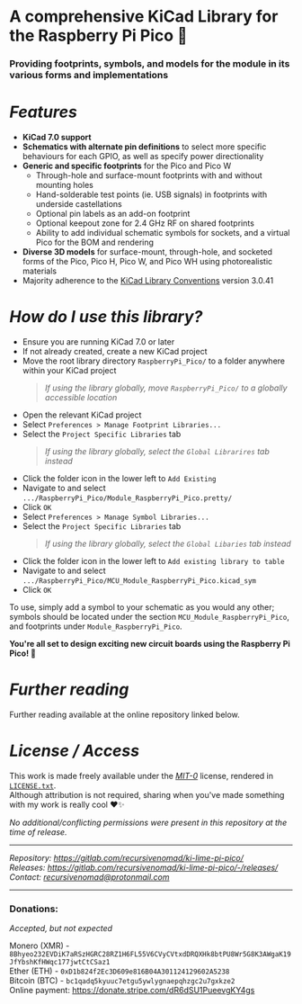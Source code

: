 **A comprehensive KiCad Library for the Raspberry Pi Pico** 🥧
==============================================================

### Providing footprints, symbols, and models for the module in its various forms and implementations



***Features***
==============

- **KiCad 7.0 support**
- **Schematics with alternate pin definitions** to select more specific behaviours for each GPIO, as well as specify power directionality
- **Generic and specific footprints** for the Pico and Pico W
  - Through-hole and surface-mount footprints with and without mounting holes
  - Hand-solderable test points (ie. USB signals) in footprints with underside castellations
  - Optional pin labels as an add-on footprint
  - Optional keepout zone for 2.4 GHz RF on shared footprints
  - Ability to add individual schematic symbols for sockets, and a virtual Pico for the BOM and rendering
- **Diverse 3D models** for surface-mount, through-hole, and socketed forms of the Pico, Pico H, Pico W, and Pico WH using photorealistic materials
- Majority adherence to the [KiCad Library Conventions][URL-KLC] version 3.0.41



***How do I use this library?***
================================

- Ensure you are running KiCad 7.0 or later
- If not already created, create a new KiCad project
- Move the root library directory `RaspberryPi_Pico/` to a folder anywhere within your KiCad project
  > *If using the library globally, move `RaspberryPi_Pico/` to a globally accessible location*
- Open the relevant KiCad project
- Select `Preferences > Manage Footprint Libraries...`
- Select the `Project Specific Libraries` tab
  > *If using the library globally, select the `Global Librarires` tab instead*
- Click the folder icon in the lower left to `Add Existing`
- Navigate to and select `.../RaspberryPi_Pico/Module_RaspberryPi_Pico.pretty/`
- Click `OK`
- Select `Preferences > Manage Symbol Libraries...`
- Select the `Project Specific Libraries` tab
  > *If using the library globally, select the `Global Libaries` tab instead*
- Click the folder icon in the lower left to `Add existing library to table`
- Navigate to and select `.../RaspberryPi_Pico/MCU_Module_RaspberryPi_Pico.kicad_sym`
- Click `OK`

To use, simply add a symbol to your schematic as you would any other; symbols should be located under the section `MCU_Module_RaspberryPi_Pico`, and footprints under `Module_RaspberryPi_Pico`.

**You're all set to design exciting new circuit boards using the Raspberry Pi Pico! 🎉**



***Further reading***
=====================

Further reading available at the online repository linked below.



***License / Access***
======================

This work is made freely available under the [*MIT-0*][URL-MIT-0] license, rendered in [`LICENSE.txt`](./LICENSE.txt).  
Although attribution is not required, sharing when you've made something with my work is really cool ❤✨

*No additional/conflicting permissions were present in this repository at the time of release.*

----------------------

*Repository: <https://gitlab.com/recursivenomad/ki-lime-pi-pico/>*  
*Releases: <https://gitlab.com/recursivenomad/ki-lime-pi-pico/-/releases/>*  
*Contact: <recursivenomad@protonmail.com>*

----------------------



### Donations:

*Accepted, but not expected*

Monero (XMR) - `8Bhyeo232EVDiK7aRSzHGRC28RZ1H6FL55V6CVyCVtxdDRQXHk8btPU8Wr5G8K3AWgaK19JfYbshKfHWqc177jwtCtCSaz1`  
Ether (ETH) - `0xD1b824f2Ec3D609e816B04A301124129602A5238`  
Bitcoin (BTC) - `bc1qadq5kyuuc7etgu5ywlygnaepqhzgc2u7gxkze2`  
Online payment: <https://donate.stripe.com/dR6dSU1PueevgKY4gs>






[URL-MIT-0]: <https://opensource.org/license/mit-0/>

[URL-KiCad-Forums-cdwilson]: <https://forum.kicad.info/t/21104>
[URL-KiCad-Forums-mgyger]: <https://forum.kicad.info/t/35844/12>
[URL-KLC]: <https://klc.kicad.org/>
[URL-Official-Example]: <https://datasheets.raspberrypi.com/rp2040/hardware-design-with-rp2040.pdf#page=15>
